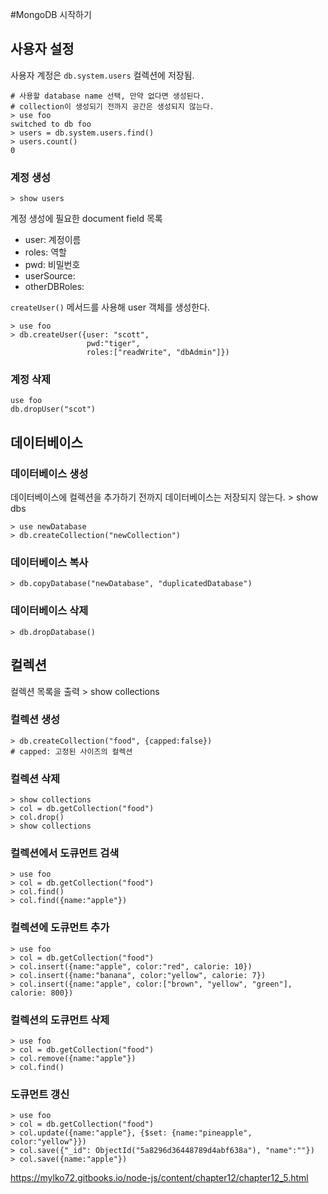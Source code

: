 #MongoDB 시작하기

## 사용자 설정
사용자 계정은 `db.system.users` 컬렉션에 저장됨.

	# 사용할 database name 선택, 만약 없다면 생성된다. 
	# collection이 생성되기 전까지 공간은 생성되지 않는다.
    > use foo
    switched to db foo
    > users = db.system.users.find()
    > users.count()
    0

### 계정 생성
    > show users

계정 생성에 필요한 document field 목록
 * user: 계정이름
 * roles: 역할
 * pwd: 비밀번호
 * userSource:
 * otherDBRoles: 

`createUser()` 메서드를 사용해 user 객체를 생성한다.

    > use foo
    > db.createUser({user: "scott",
                     pwd:"tiger",
                     roles:["readWrite", "dbAdmin"]})

### 계정 삭제

    use foo
    db.dropUser("scot")

## 데이터베이스

### 데이터베이스 생성

데이터베이스에 컬렉션을 추가하기 전까지 데이터베이스는 저장되지 않는다.
    > show dbs

    > use newDatabase
    > db.createCollection("newCollection")

### 데이터베이스 복사
    > db.copyDatabase("newDatabase", "duplicatedDatabase")

### 데이터베이스 삭제
    > db.dropDatabase()

## 컬렉션
컬렉션 목록을 출력
    > show collections
### 컬렉션 생성
    > db.createCollection("food", {capped:false})
    # capped: 고정된 사이즈의 컬렉션
### 컬렉션 삭제
    > show collections
    > col = db.getCollection("food")
    > col.drop()
    > show collections

### 컬렉션에서 도큐먼트 검색
    > use foo
    > col = db.getCollection("food")
    > col.find()
    > col.find({name:"apple"})

### 컬렉션에 도큐먼트 추가
    > use foo
    > col = db.getCollection("food")
    > col.insert({name:"apple", color:"red", calorie: 10})
    > col.insert({name:"banana", color:"yellow", calorie: 7})
    > col.insert({name:"apple", color:["brown", "yellow", "green"], calorie: 800})

### 컬렉션의 도큐먼트 삭제
    > use foo
    > col = db.getCollection("food")
    > col.remove({name:"apple"})
    > col.find()

### 도큐먼트 갱신
    > use foo
    > col = db.getCollection("food")
    > col.update({name:"apple"}, {$set: {name:"pineapple", color:"yellow"}})
    > col.save({"_id": ObjectId("5a8296d36448789d4abf638a"), "name":""})
    > col.save({name:"apple"})

https://mylko72.gitbooks.io/node-js/content/chapter12/chapter12_5.html
